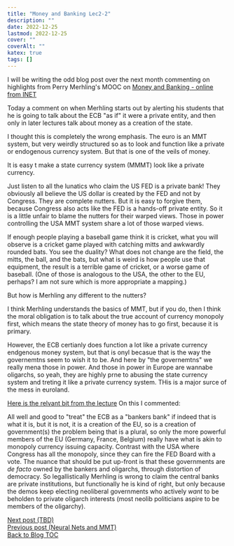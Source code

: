 ```yaml
---
title: "Money and Banking Lec2-2"
description: ""
date: 2022-12-25
lastmod: 2022-12-25
cover: ""
coverAlt: ""
katex: true
tags: []
---
```


I will be writing the odd blog post over the next month commenting on highlights from Perry Merhling's MOOC on [Money and Banking - online from INET]()

Today a comment on when Merhling starts out by alerting his students that he is going to talk about the ECB "as if" it were a private entity, and then only in later lectures talk about money as a creation of the state.

I thought this is completely the wrong emphasis. The euro is an MMT system, but very 
weirdly structured so as to look and function like a private or endogenous currency 
system. But that is one of the veils of money.

It is easy t make a state currency system (MMMT) look like a private currency.

Just listen to all the lunatics who claim the US FED is a private bank! 
They obviously all believe the US dollar is created by the FED and not by Congress.
They are complete nutters.
But it is easy to forgive them, because Congress also acts like the FED is a hands-off 
private entity. So it is a little unfair to blame the nutters for their warped views. 
Those in power controlling the USA MMT system share a lot of those warped views.

If enough people playing a baseball game think it is cricket, what you will observe is 
a cricket game played with catching mitts and awkwardly rounded bats.
You see the duality? What does not change are the field, the mitts, the ball,
and the bats, but what is weird is how people use that equipment, the result is a 
terrible game of cricket, or a worse game of baseball. (One of those is analogous to 
the USA, the other to the EU, perhaps? I am not sure which is more appropriate a 
mapping.)

But how is Merhling any different to the nutters?

I think Merhling understands the basics of MMT, but if you do, then I think the moral 
obligation is to talk about the true account of currency monopoly first, which means 
the state theory of money has to go first, because it is primary. 

However, the ECB certianly does function a lot like a private currency endgenous 
money system, but that is onyl becasue that is the way the governemtns seem to wish 
it to be. And here by "the governemtns" we really mena those in power.  And those in 
power in Europe are wannabe oligarchs, so yeah, they are highly prne to abusing the 
state currency system and treting it like a private currency system. THis is a major 
surce of the mess in euroland.

[Here is the relvant bit from the lecture](https://youtu.be/XB2DFuAP8SY?list=PLSuwqsAnJMtwZEwkJgHZCod2xP9b7skF5&t=51)
On this I commented:

All well and good to "treat" the ECB as a "bankers bank" if indeed that is what it 
is, but it is not, it is a creation of the EU, so is a creation of government(s) the 
problem being that is a plural, so only the more powerful members of the EU (Germany, 
France, Belgium) really have what is akin to monopoly currency issuing capacity. 
Contrast with the USA where Congress has all the monopoly, since they can fire the 
FED Board with a vote. The nuance that should be put up-front is that these 
governments are *de facto* owned by the bankers and oligarchs, through distortion of 
democracy. So legallistically Merhling is wrong to claim the central banks are 
private institutions, but functionally he is kind of right, but only because the 
demos keep electing neoliberal governments who actively _want_ to be beholden to 
private oligarch interests (most neolib politicians aspire to be members of the 
oligarchy).



[Next post (TBD)](./)  
[Previous post (Neural Nets and MMT)](../2_neural_nets_pt1)  
[Back to Blog TOC](../)
